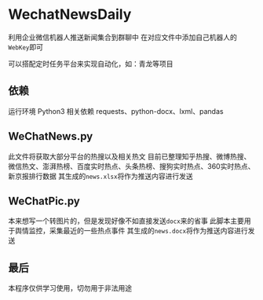 # WechatNewsDaily
利用企业微信机器人推送新闻集合到群聊中
在对应文件中添加自己机器人的`WebKey`即可

可以搭配定时任务平台来实现自动化，如：青龙等项目

## 依赖
运行环境 Python3
相关依赖 requests、python-docx、lxml、pandas

## WeChatNews.py
此文件将获取大部分平台的热搜以及相关热文
目前已整理知乎热搜、微博热搜、微信热文、澎湃热榜、百度实时热点、头条热榜、搜狗实时热点、360实时热点、新京报排行数据
其生成的`news.xlsx`将作为推送内容进行发送

## WeChatPic.py
本来想写一个转图片的，但是发现好像不如直接发送`docx`来的省事
此脚本主要用于舆情监控，采集最近的一些热点事件
其生成的`news.docx`将作为推送内容进行发送

## 最后
本程序仅供学习使用，切勿用于非法用途
